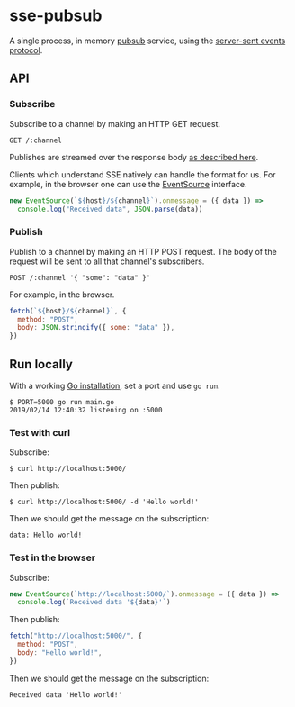 # sse-pubsub

A single process, in memory [pubsub][] service, using the [server-sent events
protocol][sse].

## API

### Subscribe

Subscribe to a channel by making an HTTP GET request.

```
GET /:channel
```

Publishes are streamed over the response body [as described here][sse-format].

Clients which understand SSE natively can handle the format for us. For
example, in the browser one can use the [EventSource][] interface.

```js
new EventSource(`${host}/${channel}`).onmessage = ({ data }) =>
  console.log("Received data", JSON.parse(data))
```

### Publish

Publish to a channel by making an HTTP POST request. The body of the request
will be sent to all that channel's subscribers.

```
POST /:channel '{ "some": "data" }'
```

For example, in the browser.

```js
fetch(`${host}/${channel}`, {
  method: "POST",
  body: JSON.stringify({ some: "data" }),
})
```

## Run locally

With a working [Go installation][go], set a port and use `go run`.

```
$ PORT=5000 go run main.go
2019/02/14 12:40:32 listening on :5000
```

### Test with curl

Subscribe:

```
$ curl http://localhost:5000/
```

Then publish:

```
$ curl http://localhost:5000/ -d 'Hello world!'
```

Then we should get the message on the subscription:

```
data: Hello world!
```

### Test in the browser

Subscribe:

```js
new EventSource(`http://localhost:5000/`).onmessage = ({ data }) =>
  console.log(`Received data '${data}'`)
```

Then publish:

```js
fetch("http://localhost:5000/", {
  method: "POST",
  body: "Hello world!",
})
```

Then we should get the message on the subscription:

```
Received data 'Hello world!'
```

[pubsub]: https://en.wikipedia.org/wiki/Publish%E2%80%93subscribe_pattern
[sse]: https://developer.mozilla.org/en-US/docs/Web/API/Server-sent_events
[sse-format]: https://developer.mozilla.org/en-US/docs/Web/API/Server-sent_events/Using_server-sent_events#Event_stream_format
[EventSource]: https://developer.mozilla.org/en-US/docs/Web/API/EventSource
[go]: https://golang.org/doc/install
